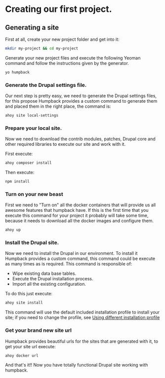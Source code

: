
# Creating our first project.


## Generating a site
First at all, create your new project folder and get into it:

```bash
mkdir my-project && cd my-project
```

Generate your new project files and execute the following Yeoman command and follow the instructions given by the generator.

```bash
yo humpback
```

### Generate the Drupal settings file.

Our next step is pretty easy, we need to generate the Drupal settings files, for this propose Humpback provides a custom command to generate them and placed them in the right place, the command is:

```bash
ahoy site local-settings
```

### Prepare your local site.

Now we need to download the contrib modules, patches, Drupal core and other required libraries to execute our site and work with it.

First execute:
```bash
ahoy composer install
```
Then execute:
```bash
npm install
```

### Turn on your new beast

First we need to "Turn on" all the docker containers that will provide us all awesome features that humpback have.
If this is the first time that you execute this command for your project it probably will take some time, because it needs to download all the docker images and configure them.

```bash
ahoy up
```

### Install the Drupal site.

Now we need to install the Drupal in our environment. To install it Humpback provides a custom command, this command could be execute as many times as is required.
This command is responsible of:

- Wipe existing data base tables.
- Execute the Drupal installation process.
- Import all the existing configuration.

To do this just execute:
```bash
ahoy site install
```
This command will use the default included installation profile to install your site; if you need to change the profile, see [Using different installation profile](working-with-humpback/using-different-installation-profile.md)

### Get your brand new site url

Humpback provides beautiful urls for the sites that are generated with it, to get your site url execute:

``` bash
ahoy docker url
```

And that's it!! Now you have totally functional Drupal site working with humpback.
